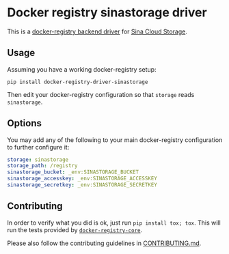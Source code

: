 # Docker registry sinastorage driver

This is a [docker-registry backend driver][registry-core] for
[Sina Cloud Storage](http://open.sinastorage.com/).

## Usage

Assuming you have a working docker-registry setup:

```
pip install docker-registry-driver-sinastorage
```

Then edit your docker-registry configuration so that `storage` reads `sinastorage`.

## Options

You may add any of the following to your main docker-registry configuration to further configure it:

```yaml
storage: sinastorage
storage_path: /registry
sinastorage_bucket: _env:SINASTORAGE_BUCKET
sinastorage_accesskey: _env:SINASTORAGE_ACCESSKEY
sinastorage_secretkey: _env:SINASTORAGE_SECRETKEY
```

## Contributing

In order to verify what you did is ok, just run `pip install tox; tox`. This will run the tests
provided by [`docker-registry-core`][registry-core].

Please also follow the contributing guidelines in [CONTRIBUTING.md](CONTRIBUTING.md).

[pypi-url]: https://pypi.python.org/pypi/docker-registry-driver-sinastorage
[registry-core]: https://github.com/dotcloud/docker-registry/tree/master/depends/docker-registry-core

